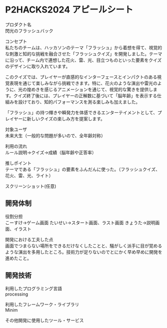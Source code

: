 # P2HACKS2024 アピールシート 

プロダクト名  
閃光のフラッシュバック

コンセプト  
私たちのチームは、ハッカソンのテーマ「フラッシュ」から着想を得て、視覚的な刺激と知的な挑戦を融合させた「フラッシュクイズ」を開発しました。テーマに沿って、チーム内で連想した花火、雷、光、目立つものといった要素をクイズのデザインに取り入れています。

このクイズでは、プレイヤーが直感的なインターフェースとインパクトのある視覚表現を通じて楽しみながら挑戦できます。特に、花火のような演出や雷光のように、光の煌めきを感じるアニメーションを通じて、視覚的な驚きを提供します。クイズ終了後には、プレイヤーの正解数に基づいて「脳年齢」を表示する仕組みを設けており、知的パフォーマンスを測る楽しみも加えました。

「フラッシュ」の持つ輝きや瞬発力を体感できるエンターテイメントとして、プレイヤーに新しいクイズの楽しみ方を提案します。

対象ユーザ  
未来大生（一般的な問題が多いので、全年齢対称）

利用の流れ  
ルール説明→クイズ→成績（脳年齢や正答率）

推しポイント  
テーマである「フラッシュ」の要素をふんだんに使った。（フラッシュクイズ、花火、雷、光、ライト）

スクリーンショット(任意)  

## 開発体制  

役割分担  
こーすけ→ゲーム画面
たいせい→スタート画面、ラスト画面
きょうた→説明画面、イラスト

開発における工夫した点  
画面でつまらない場所をできるだけなくしたことと、騒がしく派手に目が覚めるような演出を多用したところ。技術力が足りないのでとにかく早め早めに開発を進めたこと。

## 開発技術 

利用したプログラミング言語  
processing

利用したフレームワーク・ライブラリ  
Minim

その他開発に使用したツール・サービス

